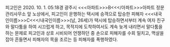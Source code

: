 피고인은 2020. 10. 1. 05:18경 광주시 <<<아파트>>>B<<</아파트>>>아파트 정문 관리사무소 앞 노상에서, 피고인이 운행하는 택시에 승객으로 탑승한 피해자 <<<내국인이름>>>C<<</내국인이름>>>(남, 26세)가 택시에 탑승하면서부터 계속 여자 친구와 말다툼을 하여 시끄럽게 하고, 목적지에 도착하여서도 계속 늦게 내리면서 말다툼을 하는 문제로 피고인과 상호 시비되어 언쟁하던 중 손으로 피해자를 수회 밀치고, 멱살을 잡아 흔들면서 피해자의 목을 조르는 등 피해자를 폭행하였다.